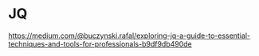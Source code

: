 # JQ

https://medium.com/@buczynski.rafal/exploring-jq-a-guide-to-essential-techniques-and-tools-for-professionals-b9df9db490de
